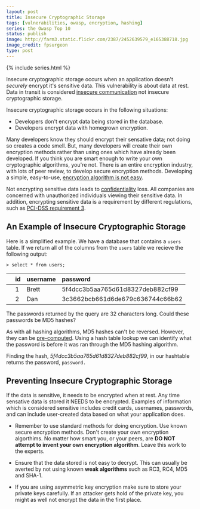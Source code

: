 ```yaml
---
layout: post
title: Insecure Cryptographic Storage
tags: [vulnerabilities, owasp, encryption, hashing]
series: the Owasp Top 10
status: publish
image: http://farm3.static.flickr.com/2387/2452639579_e165388718.jpg
image_credit: fpsurgeon
type: post
---
```

{% include series.html %}

Insecure cryptographic storage occurs when an application doesn't _securely_ encrypt it's sensitive data. This vulnerability is about data at rest. Data in transit is considered [insecure communication][1] not insecure cryptographic storage.

[1]: /2009/10/insecure-communications/
[2]: http://rdist.root.org/2008/09/18/dangers-of-amateur-cryptography/
[3]: /2009/11/confidentiality-integrity-availability/
[4]: https://www.pcisecuritystandards.org/security_standards/index.php
[5]: http://en.wikipedia.org/wiki/Rainbow_table

Insecure cryptographic storage occurs in the following situations:

*	Developers don't encrypt data being stored in the database.
*	Developers encrypt data with homegrown encryption.

Many developers know they should encrypt their sensative data; not doing so creates a code smell. But, many developers will create their own encryption methods rather than using ones which have already been developed. If you think you are smart enough to write your own cryptographic algorithms, you're not. There is an entire encryption industry, with lots of peer review, to develop secure encryption methods. Developing a simple, easy-to-use, [encryption algorithm is not easy][2].

Not encrypting sensitive data leads to [confidentiality][3] loss. All companies are concerned with unauthorized individuals viewing their sensitive data. In addition, encrypting sensitive data is a requirement by different regulations, such as [PCI-DSS requirement 3][4].

## An Example of Insecure Cryptographic Storage
Here is a simplified example. We have a database that contains a `users` table. If we return all of the columns from the `users` table we recieve the following output:

	> select * from users;

<table class="table">
<thead>
<tr>
<th></th>
<th align="left"> id </th>
<th align="left"> username </th>
<th align="left"> password </th>
</tr>
</thead>
<tbody>
<tr>
<td></td>
<td align="left"> 1 </td>
<td align="left"> Brett </td>
<td align="left"> 5f4dcc3b5aa765d61d8327deb882cf99</td>
</tr>
<tr>
<td></td>
<td align="left"> 2 </td>
<td align="left"> Dan </td>
<td align="left"> 3c3662bcb661d6de679c636744c66b62</td>
</tr>
</tbody>
</table>

The passwords returned by the query are 32 characters long. Could these passwords be MD5 hashes?

As with all hashing algorithms, MD5 hashes can't be reversed. However, they can be [pre-computed][5]. Using a hash table lookup we can identify what the password is before it was ran through the MD5 hashing algorithm.

Finding the hash, _5f4dcc3b5aa765d61d8327deb882cf99_, in our hashtable returns the password, `password.`

## Preventing Insecure Cryptographic Storage
If the data is sensitive, it needs to be encrypted when at rest. Any time sensative data is stored it NEEDS to be encrypted. Examples of information which is considered sensitive includes credit cards, usernames, passwords, and can include user-created data based on what your application does.

* Remember to use standard methods for doing encryption. Use known secure encryption methods. Don't create your own encryption algorthims. No matter how smart you, or your peers, are __DO NOT attempt to invent your own encryption algorithm__. Leave this work to the experts.

* Ensure that the data stored is not easy to decrypt. This can usually be averted by not using known **weak algorithms** such as RC3, RC4, MD5 and SHA-1.

* If you are using asymmetric key encryption make sure to store your private keys carefully. If an attacker gets hold of the private key, you might as well not encrypt the data in the first place.
